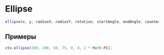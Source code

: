 # Ellipse

```js
ellipse(x, y, radiusX, radiusY, rotation, startAngle, endAngle, counterclockwise);
```

## Примеры
```js
ctx.ellipse(200, 200, 50, 75, 0, 0, 2 * Math.PI);
```
